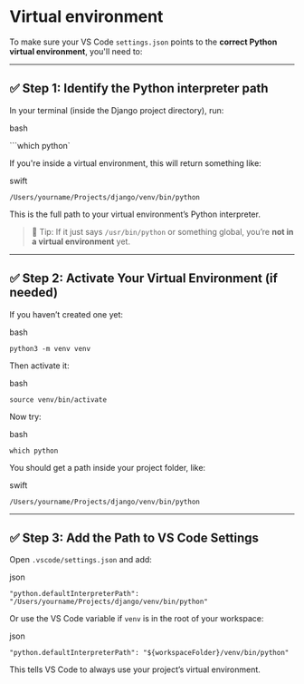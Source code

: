 # Virtual environment

To make sure your VS Code `settings.json` points to the **correct Python virtual environment**, you'll need to:

---

## ✅ Step 1: Identify the Python interpreter path

In your terminal (inside the Django project directory), run:

bash

```which python`

If you're inside a virtual environment, this will return something like:

swift

`/Users/yourname/Projects/django/venv/bin/python`

This is the full path to your virtual environment’s Python interpreter.

> 🧠 Tip: If it just says `/usr/bin/python` or something global, you’re **not in a virtual environment** yet.

---

## ✅ Step 2: Activate Your Virtual Environment (if needed)

If you haven’t created one yet:

bash

`python3 -m venv venv`

Then activate it:

bash

`source venv/bin/activate`

Now try:

bash

`which python`

You should get a path inside your project folder, like:

swift

`/Users/yourname/Projects/django/venv/bin/python`

---

## ✅ Step 3: Add the Path to VS Code Settings

Open `.vscode/settings.json` and add:

json

`"python.defaultInterpreterPath": "/Users/yourname/Projects/django/venv/bin/python"`

Or use the VS Code variable if `venv` is in the root of your workspace:

json

`"python.defaultInterpreterPath": "${workspaceFolder}/venv/bin/python"`

This tells VS Code to always use your project’s virtual environment.



